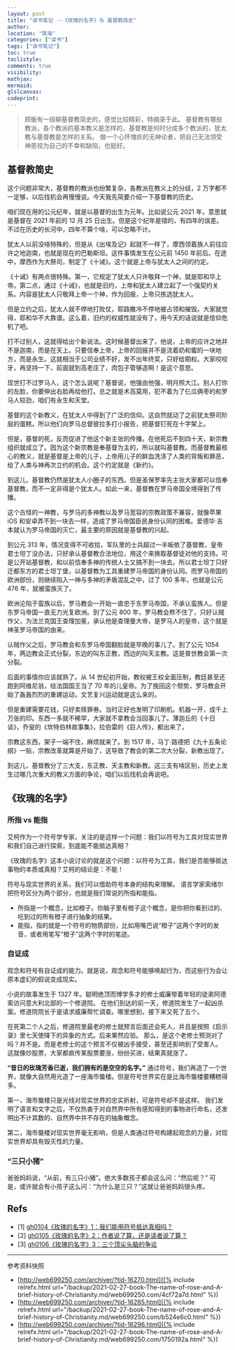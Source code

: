 ```yaml
---
layout: post
title: "读书笔记 --《玫瑰的名字》与 基督教简史"
author:
location: "珠海"
categories: ["读书"]
tags: ["读书笔记"]
toc: true
toclistyle:
comments: true
visibility:
mathjax:
mermaid:
glslcanvas:
codeprint:
---
```


> 顾衡有一段聊基督教简史的，感觉比较精彩，特摘录于此。
> 基督教有哪些教派，各个教派的基本教义是怎样的，基督教是何时分成多个教派的，犹太教与基督教是怎样的关系。
> 做一个心怀愧疚的无神论者，把自己无法领受神恩视为自己的不幸和缺陷，也挺好。


## 基督教简史

这个问题非常大，基督教的教派也纷繁复杂，各教派在教义上的分歧，2 万字都不一定够，以后找机会再慢慢说。今天我先简要介绍一下基督教的历史。

咱们现在用的公元纪年，就是以基督的出生为元年。比如说公元 2021 年，意思就是基督在 2021 年前的 12 月 25 日出生。但是这个纪年是错的，有四年的误差。不过在历史的长河中，四年不算个啥，可以忽略不计。

犹太人以前没啥特殊的，但是从《出埃及记》起就不一样了，摩西领着族人前往应许之地迦南，也就是现在的巴勒斯坦。这件事情发生在公元前 1450 年前后。在途中，摩西作为大祭司，制定了《十诫》。这个就是上帝与犹太人之间的约定。

《十诫》有两点很特殊。第一，它规定了犹太人只许敬拜一个神，就是耶和华上帝。第二点，通过《十诫》，也就是旧约，上帝和犹太人建立起了一个强契约关系。内容是犹太人只敬拜上帝一个神，作为回报，上帝只拣选犹太人。

但是立约之后，犹太人就不停地打败仗，耶路撒冷不停地被占领和摧毁。大家就觉得，耶和华不大靠谱。这么着，旧约的权威性就没有了，用今天的话说就是信仰危机了吧。

打不过别人，这就得给出个新说法。这时候基督出来了，他说，上帝的应许之地并不是迦南，而是在天上。只要信奉上帝，上帝的回报并不是流着奶和蜜的一块地方，而是永生。这就相当于公司业绩不好，发不出年终奖，只好给期权。大家咬咬牙，再坚持一下，前面就到高老庄了，肉包子管够造啊！是这个意思。

现世打不过罗马人，这个怎么说呢？基督说，他强由他强，明月照大江。别人打你的左脸，你要伸出右脸再给他打。总之就是术高莫用，犯不着为了仨瓜俩枣的和罗马人较劲，咱们有永生和天堂。

基督的这个新教义，在犹太人中得到了广泛的信仰。这自然就动了之前犹太祭司阶层的蛋糕。所以他们向罗马总督彼拉多打小报告，把基督钉死在十字架上。

但是，基督的死，反而促进了他这个新主张的传播。在他死后不到四十天，新宗教组织就成立了。因为这个新宗教是奉基督为主的，所以就叫基督教。而基督教最核心的教义，就是基督是上帝的儿子，上帝用儿子的鲜血洗涤了人类的背叛和罪恶，给了人类与神再次立约的机会。这个约定就是《新约》。

到这儿，基督教仍然是犹太人小圈子的东西。但是圣保罗率先主张大家都可以信奉基督教，而不一定非得是个犹太人。如此一来，基督教在罗马帝国全境得到了传播。

这个古怪的一神教，与罗马的多神教以及罗马宽容的宗教政策不兼容，就像苹果 iOS 和安卓弄不到一块去一样，造成了罗马帝国臣民身份认同的困难。爱德华·吉本就认为罗马帝国的灭亡，最主要的原因就是基督教的兴起。

到公元 313 年，情况变得不可收拾，军队里的士兵超过一半皈依了基督教，皇帝君士坦丁没办法，只好承认基督教合法地位，用这个来换取基督徒对他的支持。可是公开站基督教，和以前信奉多神的传统人士又搞不到一块去。所以君士坦丁只好迁都东方的君士坦丁堡，以基督教为工具重建罗马帝国的身份认同。而罗马帝国的欧洲部份，则继续陷入一神与多神的矛盾混乱之中，过了 100 多年，也就是公元 476 年，就被蛮族灭了。

欧洲沦陷于蛮族以后，罗马教会一开始一直忠于东罗马帝国，不承认蛮族人。但是东罗马帝国一直无力光复欧洲。到了公元 800 年，罗马教会熬不住了，只好认贼作父，为法兰克国王查理加冕，承认他是查理曼大帝，是罗马人的皇帝，这个就是神圣罗马帝国的由来。

认贼作父之后，罗马教会和东罗马帝国翻脸就是早晚的事儿了。到了公元 1054 年，两边教会正式分裂，东边的叫东正教，西边的叫天主教。这是普世教会第一次分裂。

后面的事情你应该就熟了。从 14 世纪初开始，教权被王权全面压制，教廷甚至还跑到阿维尼翁，给法国国王当了 70 年的儿皇帝。为了挽回这个颓势，罗马教会开始了轰轰烈烈的重建运动，文艺复兴运动就是这么来的。

但是重建需要花钱，只好卖赎罪券。当时正好也发明了印刷机。机器一开，成千上万张的印。东西一多就不稀罕，大家就不拿教会当回事儿了。薄迦丘的《十日谈》，乔叟的《坎特伯林故事集》，拉伯雷的《巨人传》，都出来了。

宗教这东西，架子一端不住，麻烦就来了。到 1517 年，马丁·路德把《九十五条论纲》一贴，宗教改革就算是开始了，这导致了教会的第二次大分裂，新教出现了。

到这儿，基督教分了三大支，东正教、天主教和新教。这三支有啥区别，历史上发生过哪几次重大的教义方面的争论，咱们以后找机会再说吧。


## 《玫瑰的名字》


### 所指 vs 能指

艾柯作为一个符号学专家，关注的是这样一个问题：我们以符号为工具对现实世界和我们自己进行探索，到底能不能抵达真相？

《玫瑰的名字》这本小说讨论的就是这个问题：以符号为工具，我们是否能够抵达事物的本质或真相？艾柯的结论是：不能！

符号与现实世界的关系，我们可以借助符号本身的结构来理解。
语言学家索绪尔把符号区分为两个部分，也就是我们常说的所指和能指。

* 所指是一个概念，比如橙子。你脑子里有橙子这个概念，是你把你看到过的、吃到过的所有橙子进行抽象的结果。
* 能指，指的就是一个符号的物质部份，比如用嘴巴说“橙子”这两个字时的发音，或者用笔写“橙子”这两个字时的笔迹。


### 自证成

观念和符号有自证成的能力。就是说，观念和符号能够唤起行为，而这些行为会让原本虚幻的假说变成现实。

小说的故事发生于 1327 年。聪明绝顶而博学多才的修士威廉带着年轻的徒弟阿德索访问意大利北部的一个修道院。
在他们到达的前一天，修道院发生了一起凶杀案。修道院院长于是请求威廉帮忙调查。哪里想到，接下来又死了五个。

在死第二个人之后，修道院里最老的修士就预言后面还会死人，并且是按照《启示录》里七天使降下的异象的方式。后来果然应验。
那么，是这个老修士预测对了吗？并不是。而是老修士的这个预言不仅被凶手接受，甚至还影响到了受害人。
这就像炒股票，大家都疯传某股票要涨，纷纷买进，结果真就涨了。

**“昔日的玫瑰芳香已逝，我们拥有的是空空的名字。”**
通过符号，我们再造了一个世界，就像大自然用光造了一座海市蜃楼。但是符号世界实在是比海市蜃楼要糟糕得多。

第一，海市蜃楼只是光线对现实世界的忠实折射，可是符号却不是这样。
我们发明了语言和文字之后，不仅热衷于对自然界中所有感知得到的事物进行命名，还发明出不计其数的、自然界中并不存在的抽象概念。

第二，海市蜃楼对现实世界毫无影响，但是人类通过符号构建起观念的力量，对现实世界却具有毁灭性的力量。


### “三只小猪”

爸爸妈妈说，“从前，有三只小猪”。绝大多数孩子都会这么问：“然后呢？”
可是，或许就会有小孩子这么问：“为什么是三只？”这就让爸爸妈妈很头疼。


## Refs

- [1] [gh0104《玫瑰的名字》1：我们能用符号抵达真相吗？](http://web699250.com/archiver/?tid-16270.html)
- [2] [gh0105《玫瑰的名字》2：作者说了算，还是读者说了算？](http://web699250.com/archiver/?tid-16285.html)
- [3] [gh0106《玫瑰的名字》3：三个顶尖头脑的争论](http://web699250.com/archiver/?tid-16296.html)

<hr class='reviewline'/>
<p class='reviewtip'><script type='text/javascript' src='{% include relref.html url="/assets/reviewjs/blogs/2021-02-27-book-The-name-of-rose-and-A-brief-history-of-Christianity.md.js" %}'></script></p>
<font class='ref_snapshot'>参考资料快照</font>

- [http://web699250.com/archiver/?tid-16270.html]({% include relrefx.html url="/backup/2021-02-27-book-The-name-of-rose-and-A-brief-history-of-Christianity.md/web699250.com/4cf72a7d.html" %})
- [http://web699250.com/archiver/?tid-16285.html]({% include relrefx.html url="/backup/2021-02-27-book-The-name-of-rose-and-A-brief-history-of-Christianity.md/web699250.com/b524e6c0.html" %})
- [http://web699250.com/archiver/?tid-16296.html]({% include relrefx.html url="/backup/2021-02-27-book-The-name-of-rose-and-A-brief-history-of-Christianity.md/web699250.com/1750192a.html" %})
